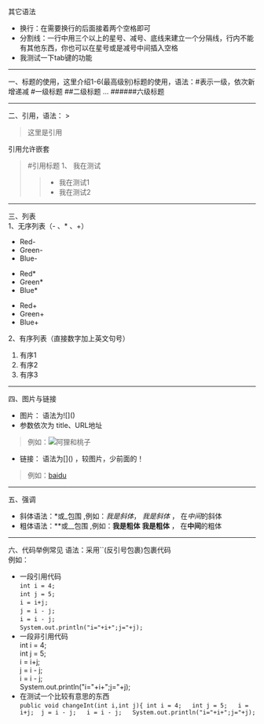 其它语法
  
* 换行：在需要换行的后面接着两个空格即可
* 分割线：一行中用三个以上的星号、减号、底线来建立一个分隔线，行内不能有其他东西，你也可以在星号或是减号中间插入空格
* 我测试一下tab键的功能  

***
一、标题的使用，这里介绍1-6(最高级别)标题的使用，语法：#表示一级，依次新增递减
#一级标题
##二级标题
...
######六级标题


___

二、引用，语法： >
>这里是引用

引用允许嵌套
>#引用标题
>1、 我在测试
>>* 我在测试1
>>* 我在测试2

---

三、列表  
1、无序列表（- 、* 、+）

- Red-
- Green-
- Blue-
* Red*
* Green*
* Blue*
+ Red+
+ Green+
+ Blue+

2、有序列表（直接数字加上英文句号）

1. 有序1
2. 有序2
3. 有序3

* * * 

四、图片与链接

- 图片： 语法为\!\[]()
- 参数依次为  title、URL地址 
> 例如：![阿狸和桃子](https://ss0.bdstatic.com/94oJfD_bAAcT8t7mm9GUKT-xh_/timg?image&quality=100&size=b4000_4000&sec=1462280404&di=bf555dcfa94eecbab689957ff7d5908a&src=http://pic1.cxtuku.com/00/02/08/b2745931a495.jpg)

- 链接： 语法为\[]() ，较图片，少前面的！
> 例如：[baidu](http://www.baidu.com)

- - - 
五、强调

* 斜体语法：\*或_包围 ,例如：*我是斜体*， _我是斜体_ ， 在*中间*的斜体
* 粗体语法：\*\*或__包围 ,例如：**我是粗体** __我是粗体__ ， 在**中间**的粗体


***
六、代码举例常见
语法：采用\`\`(反引号包裹)包裹代码  
例如：
  
* 一段引用代码  
`int i = 4;`  
`int j = 5;`  
`i = i+j;`  
`j = i - j;`  
`i = i - j;`  
`System.out.println("i="+i+";j="+j);`  
* 一段非引用代码  
int i = 4;  
int j = 5;  
i = i+j;  
j = i - j;  
i = i - j;  
System.out.println("i="+i+";j="+j);
*	在测试一个比较有意思的东西  
`public void changeInt(int i,int j){
int i = 4;  
int j = 5;  
i = i+j; 
j = i - j;  
i = i - j;  
System.out.println("i="+i+";j="+j);`
		
	
